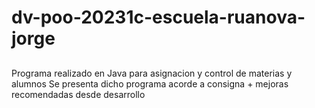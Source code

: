 # dv-poo-20231c-escuela-ruanova-jorge

##
Programa realizado en Java para asignacion y control de materias y alumnos
Se presenta dicho programa acorde a consigna + mejoras recomendadas desde desarrollo
